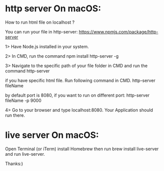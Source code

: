 # http server On macOS:

How to run html file on localhost ?

You can run your file in http-server: https://www.npmjs.com/package/http-server

1> Have Node.js installed in your system.

2> In CMD, run the command npm install http-server -g

3> Navigate to the specific path of your file folder in CMD and run the command http-server

if you have specific html file. Run following command in CMD. http-server fileName

by default port is 8080, if you want to run on different port: http-server fileName -p 9000

4> Go to your browser and type localhost:8080. Your Application should run there.

# live server On macOS:

Open Terminal (or iTerm) install Homebrew then run brew install live-server and run live-server.

Thanks:)
